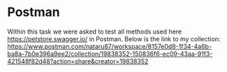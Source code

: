 # Postman

Within this task we were asked to test all methods used here https://petstore.swagger.io/ in Postman. Below is the link to my collection:
https://www.postman.com/nataru87/workspace/8157e0d8-1f34-4a6b-ba8a-7b0e396a9ee2/collection/19838352-150836f6-ec09-43aa-91f3-421548f82d48?action=share&creator=19838352

